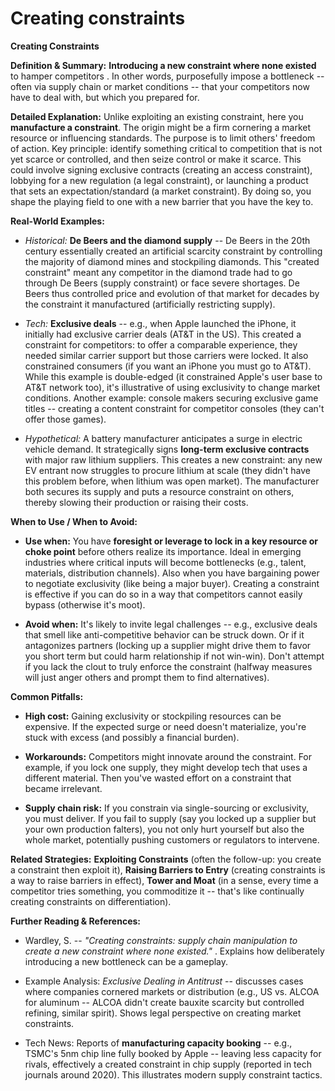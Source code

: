 # Creating constraints


**Creating Constraints**

**Definition & Summary:** **Introducing a new constraint where none existed** to hamper competitors . In other words, purposefully impose a bottleneck -- often via supply chain or market conditions -- that your competitors now have to deal with, but which you prepared for.

**Detailed Explanation:** Unlike exploiting an existing constraint, here you **manufacture a constraint**. The origin might be a firm cornering a market resource or influencing standards. The purpose is to limit others' freedom of action. Key principle: identify something critical to competition that is not yet scarce or controlled, and then seize control or make it scarce. This could involve signing exclusive contracts (creating an access constraint), lobbying for a new regulation (a legal constraint), or launching a product that sets an expectation/standard (a market constraint). By doing so, you shape the playing field to one with a new barrier that you have the key to.

**Real-World Examples:**

-  *Historical:* **De Beers and the diamond supply** -- De Beers in the 20th century essentially created an artificial scarcity constraint by controlling the majority of diamond mines and stockpiling diamonds. This "created constraint" meant any competitor in the diamond trade had to go through De Beers (supply constraint) or face severe shortages. De Beers thus controlled price and evolution of that market for decades by the constraint it manufactured (artificially restricting supply).

-  *Tech:* **Exclusive deals** -- e.g., when Apple launched the iPhone, it initially had exclusive carrier deals (AT&T in the US). This created a constraint for competitors: to offer a comparable experience, they needed similar carrier support but those carriers were locked. It also constrained consumers (if you want an iPhone you must go to AT&T). While this example is double-edged (it constrained Apple's user base to AT&T network too), it's illustrative of using exclusivity to change market conditions. Another example: console makers securing exclusive game titles -- creating a content constraint for competitor consoles (they can't offer those games).

-  *Hypothetical:* A battery manufacturer anticipates a surge in electric vehicle demand. It strategically signs **long-term exclusive contracts** with major raw lithium suppliers. This creates a new constraint: any new EV entrant now struggles to procure lithium at scale (they didn't have this problem before, when lithium was open market). The manufacturer both secures its supply and puts a resource constraint on others, thereby slowing their production or raising their costs.

**When to Use / When to Avoid:**

-  **Use when:** You have **foresight or leverage to lock in a key resource or choke point** before others realize its importance. Ideal in emerging industries where critical inputs will become bottlenecks (e.g., talent, materials, distribution channels). Also when you have bargaining power to negotiate exclusivity (like being a major buyer). Creating a constraint is effective if you can do so in a way that competitors cannot easily bypass (otherwise it's moot).

-  **Avoid when:** It's likely to invite legal challenges -- e.g., exclusive deals that smell like anti-competitive behavior can be struck down. Or if it antagonizes partners (locking up a supplier might drive them to favor you short term but could harm relationship if not win-win). Don't attempt if you lack the clout to truly enforce the constraint (halfway measures will just anger others and prompt them to find alternatives).

**Common Pitfalls:**

-  **High cost:** Gaining exclusivity or stockpiling resources can be expensive. If the expected surge or need doesn't materialize, you're stuck with excess (and possibly a financial burden).

-  **Workarounds:** Competitors might innovate around the constraint. For example, if you lock one supply, they might develop tech that uses a different material. Then you've wasted effort on a constraint that became irrelevant.

-  **Supply chain risk:** If you constrain via single-sourcing or exclusivity, you must deliver. If you fail to supply (say you locked up a supplier but your own production falters), you not only hurt yourself but also the whole market, potentially pushing customers or regulators to intervene.

**Related Strategies:** **Exploiting Constraints** (often the follow-up: you create a constraint then exploit it), **Raising Barriers to Entry** (creating constraints is a way to raise barriers in effect), **Tower and Moat** (in a sense, every time a competitor tries something, you commoditize it -- that's like continually creating constraints on differentiation).

**Further Reading & References:**

-  Wardley, S. -- *"Creating constraints: supply chain manipulation to create a new constraint where none existed."* . Explains how deliberately introducing a new bottleneck can be a gameplay.

-  Example Analysis: *Exclusive Dealing in Antitrust* -- discusses cases where companies cornered markets or distribution (e.g., US vs. ALCOA for aluminum -- ALCOA didn't create bauxite scarcity but controlled refining, similar spirit). Shows legal perspective on creating market constraints.

-  Tech News: Reports of **manufacturing capacity booking** -- e.g., TSMC's 5nm chip line fully booked by Apple -- leaving less capacity for rivals, effectively a created constraint in chip supply (reported in tech journals around 2020). This illustrates modern supply constraint tactics.